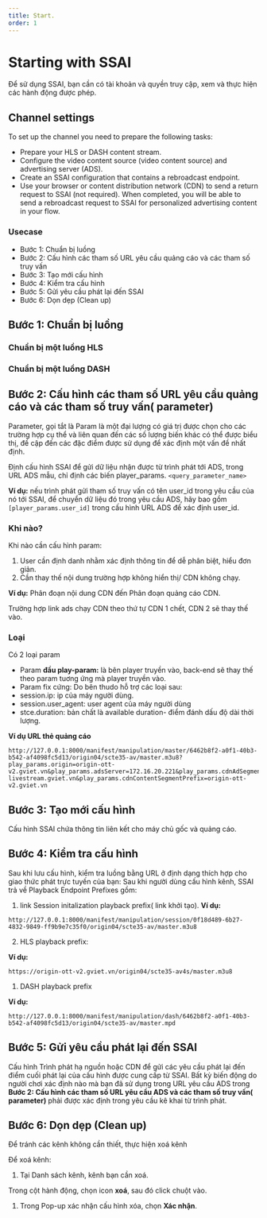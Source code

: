```yaml
---
title: Start.
order: 1
---
```


# Starting with SSAI

Để sử dụng SSAI, bạn cần có tài khoản và quyền truy cập, xem và thực hiện các hành động được phép.
## Channel settings

To set up the channel you need to prepare the following tasks:
* Prepare your HLS or DASH content stream.
* Configure the video content source (video content source) and advertising server (ADS).
* Create an SSAI configuration that contains a rebroadcast endpoint.
* Use your browser or content distribution network (CDN) to send a return request to SSAI (not required). When completed, you will be able to send a rebroadcast request to SSAI for personalized advertising content in your flow.

### Usecase

* Bước 1: Chuẩn bị luồng
* Bước 2: Cấu hình các tham số URL yêu cầu quảng cáo và các tham số truy vấn
* Bước 3: Tạo mới cấu hình
* Bước 4: Kiểm tra cấu hình
* Bước 5: Gửi yêu cầu phát lại đến SSAI
* Bước 6: Dọn dẹp (Clean up)
## Bước 1: Chuẩn bị luồng

### Chuẩn bị một luồng HLS

### Chuẩn bị một luồng DASH

## Bước 2: Cấu hình các tham số URL yêu cầu quảng cáo và các tham số truy vấn( parameter)

Parameter, gọi tắt là Param là một đại lượng có giá trị được chọn cho các trường hợp cụ thể và liên quan đến các số lượng biến khác có thể được biểu thị, đề cập đến các đặc điểm được sử dụng để xác định một vấn đề nhất định.

Định cấu hình SSAI để gửi dữ liệu nhận được từ trình phát tới ADS, trong URL ADS mẫu, chỉ định các biến player_params. `<query_parameter_name>`

**Ví dụ:** nếu trình phát gửi tham số truy vấn có tên user_id trong yêu cầu của nó tới SSAI, để chuyển dữ liệu đó trong yêu cầu ADS, hãy bao gồm `[player_params.user_id]` trong cấu hình URL ADS để xác định user_id.

### Khi nào?

Khi nào cần cấu hình param:
1. User cần định danh nhằm xác định thông tin để dễ phân biệt, hiểu đơn giản.
2. Cần thay thế nội dung trường hợp không hiển thị/ CDN không chạy.

**Ví dụ:** Phân đoạn nội dung CDN đến Phân đoạn quảng cáo CDN.

Trường hợp link ads chạy CDN theo thứ tự CDN 1 chết, CDN 2 sẽ thay thế vào.

### Loại
Có 2 loại param
* Param **đầu play-param:**  là bên player truyền vào, back-end sẽ thay thế theo param tuơng ứng mà player truyền vào.
* Param fix cứng: Do bên thudo hỗ trợ các loại sau:
*   session.ip: ip của máy người dùng.
*   session.user_agent: user agent của máy người dùng
*   stce.duration: bản chất là available duration- điểm đánh dấu độ dài thời lượng.

**Ví dụ URL thẻ quảng cáo**

```
http://127.0.0.1:8000/manifest/manipulation/master/6462b8f2-a0f1-40b3-b542-af4098fc5d13/origin04/scte35-av/master.m3u8?play_params.origin=origin-ott-v2.gviet.vn&play_params.adsServer=172.16.20.221&play_params.cdnAdSegmentPrefix=dev-livestream.gviet.vn&play_params.cdnContentSegmentPrefix=origin-ott-v2.gviet.vn
```

## Bước 3: Tạo mới cấu hình

Cấu hình SSAI chứa thông tin liên kết cho máy chủ gốc và quảng cáo.
## Bước 4: Kiểm tra cấu hình

Sau khi lưu cấu hình, kiểm tra luồng bằng URL ở định dạng thích hợp cho giao thức phát trực tuyến của bạn: Sau khi người dùng cấu hình kênh, SSAI trả về Playback Endpoint Prefixes gồm:
1. link Session initalization playback prefix( link khởi tạo). **Ví dụ:**

```
http://127.0.0.1:8000/manifest/manipulation/session/0f18d489-6b27-4832-9849-ff9b9e7c35f0/origin04/scte35-av/master.m3u8
```

2. HLS playback prefix:

**Ví dụ:**

```
https://origin-ott-v2.gviet.vn/origin04/scte35-av4s/master.m3u8
```

1. DASH playback prefix

**Ví dụ:**

```
http://127.0.0.1:8000/manifest/manipulation/dash/6462b8f2-a0f1-40b3-b542-af4098fc5d13/origin04/scte35-av/master.mpd
```

## Bước 5: Gửi yêu cầu phát lại đến SSAI
Cấu hình Trình phát hạ nguồn hoặc CDN để gửi các yêu cầu phát lại đến điểm cuối phát lại của cấu hình được cung cấp từ SSAI. Bất kỳ biến động do người chơi xác định nào mà bạn đã sử dụng trong URL yêu cầu ADS trong **Bước 2: Cấu hình các tham số URL yêu cầu ADS và các tham số truy vấn( parameter)** phải được xác định trong yêu cầu kê khai từ trình phát.
## Bước 6: Dọn dẹp (Clean up)

Để tránh các kênh không cần thiết, thực hiện xoá kênh

Để xoá kênh:
1. Tại Danh sách kênh, kênh bạn cần xoá.

Trong cột hành động, chọn icon **xoá**, sau đó click chuột vào.

1. Trong Pop-up xác nhận cấu hình xóa, chọn **Xác nhận**.
